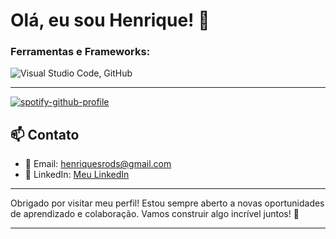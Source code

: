 # Olá, eu sou Henrique! 👋

### Ferramentas e Frameworks:
<div align="left">
  <img src="https://skillicons.dev/icons?i=vscode,github" alt="Visual Studio Code, GitHub" />
</div>

---

[![spotify-github-profile](https://spotify-github-profile.kittinanx.com/api/view?uid=henriquerodss&cover_image=true&theme=default&show_offline=true&background_color=121212&interchange=true)](https://github.com/kittinan/spotify-github-profile)

## 📫 Contato

- 📧 Email: [henriquesrods@gmail.com](mailto:henriquesrods@gmail.com)
- 💼 LinkedIn: [Meu LinkedIn](https://www.linkedin.com/in/henriquesousarodrigues)

---

Obrigado por visitar meu perfil! Estou sempre aberto a novas oportunidades de aprendizado e colaboração. Vamos construir algo incrível juntos! 🚀

---
